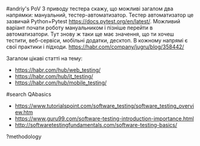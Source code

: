 #andriy's PoV
З приводу тестера скажу, що можливі загалом два напрямки: мануальний, тестер-автоматизатор. Тестер автоматизатор це зазвичай Python+Pytest https://docs.pytest.org/en/latest/. 
Можливий варіант почати роботу мануальником і пізніше перейти в автоматизатори. Тут знову ж таки ще має значення, що ти хочеш тестити, веб-сервіси, мобільні додатки, десктоп. 
В кожному напрямі є свої практики і підходи. https://habr.com/company/jugru/blog/358442/

Загалом цікаві статті на тему:
- https://habr.com/hub/web_testing/
- https://habr.com/hub/it_testing/
- https://habr.com/hub/mobile_testing/

#search QAbasics 
- https://www.tutorialspoint.com/software_testing/software_testing_overview.htm
- https://www.guru99.com/software-testing-introduction-importance.html
- http://softwaretestingfundamentals.com/software-testing-basics/

?methodology 
